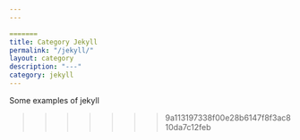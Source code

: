 ```yaml
---
---

=======
title: Category Jekyll
permalink: "/jekyll/"
layout: category
description: "---"
category: jekyll
---
```


Some examples of jekyll
>>>>>>> 9a113197338f00e28b6147f8f3ac810da7c12feb

